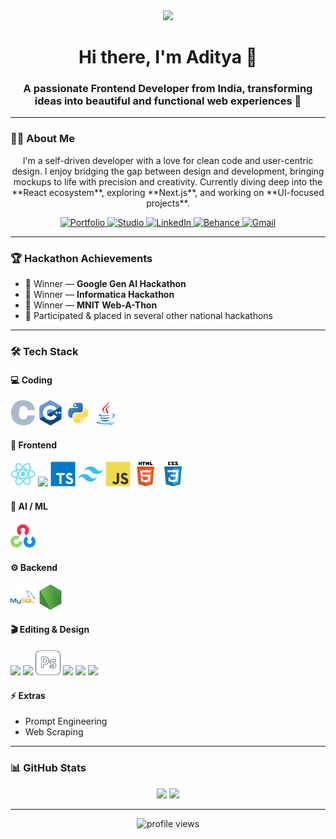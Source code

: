 <div align="center">
  <img src="https://media.giphy.com/media/hvRJCLFzcasrR4ia7z/giphy.gif" width="50"/>
  <h1>Hi there, I'm Aditya 👋</h1>
</div>

<h3 align="center">
  A passionate Frontend Developer from India, transforming ideas into 
  beautiful and functional web experiences 🚀
</h3>

---

### 👨‍💻 About Me
<p align="center">
  I'm a self-driven developer with a love for clean code and user-centric design.  
  I enjoy bridging the gap between design and development, bringing mockups to life 
  with precision and creativity.  
  Currently diving deep into the **React ecosystem**, exploring **Next.js**, and 
  working on **UI-focused projects**.
</p>

<div align="center">
  <a href="https://aditya-portfolio.com" target="_blank">
    <img src="https://img.shields.io/badge/🌐-Portfolio-2ea44f?style=for-the-badge" alt="Portfolio">
  </a>
  <a href="https://aditya-studio.com" target="_blank">
    <img src="https://img.shields.io/badge/🎨-Studio-8e44ad?style=for-the-badge" alt="Studio">
  </a>
  <a href="https://linkedin.com/in/aditya-k" target="_blank">
    <img src="https://img.shields.io/badge/LinkedIn-0077B5?style=for-the-badge&logo=linkedin&logoColor=white" alt="LinkedIn">
  </a>
  <a href="https://www.behance.net/adityask386" target="_blank">
    <img src="https://img.shields.io/badge/Behance-053eff?style=for-the-badge&logo=behance&logoColor=white" alt="Behance">
  </a>
  <a href="mailto:adi1423tya@gmail.com">
    <img src="https://img.shields.io/badge/Gmail-D14836?style=for-the-badge&logo=gmail&logoColor=white" alt="Gmail">
  </a>
</div>

---

### 🏆 Hackathon Achievements
- 🥇 Winner — **Google Gen AI Hackathon**
- 🥇 Winner — **Informatica Hackathon**
- 🥇 Winner — **MNIT Web-A-Thon**
- 🏅 Participated & placed in several other national hackathons

---

### 🛠️ Tech Stack

#### 💻 Coding
<p>
  <img src="https://raw.githubusercontent.com/devicons/devicon/master/icons/c/c-original.svg" width="40"/> 
  <img src="https://raw.githubusercontent.com/devicons/devicon/master/icons/cplusplus/cplusplus-original.svg" width="40"/> 
  <img src="https://raw.githubusercontent.com/devicons/devicon/master/icons/python/python-original.svg" width="40"/> 
  <img src="https://raw.githubusercontent.com/devicons/devicon/master/icons/java/java-original.svg" width="40"/> 
</p>

#### 🎨 Frontend
<p>
  <img src="https://raw.githubusercontent.com/devicons/devicon/master/icons/react/react-original.svg" width="40"/> 
  <img src="https://cdn.worldvectorlogo.com/logos/nextjs-2.svg" width="40"/> 
  <img src="https://raw.githubusercontent.com/devicons/devicon/master/icons/typescript/typescript-original.svg" width="40"/> 
  <img src="https://raw.githubusercontent.com/devicons/devicon/master/icons/tailwindcss/tailwindcss-original.svg" width="40"/> 
  <img src="https://raw.githubusercontent.com/devicons/devicon/master/icons/javascript/javascript-original.svg" width="40"/> 
  <img src="https://raw.githubusercontent.com/devicons/devicon/master/icons/html5/html5-original-wordmark.svg" width="40"/> 
  <img src="https://raw.githubusercontent.com/devicons/devicon/master/icons/css3/css3-original-wordmark.svg" width="40"/> 
</p>

#### 🤖 AI / ML
<p>
  <img src="https://raw.githubusercontent.com/devicons/devicon/master/icons/opencv/opencv-original.svg" width="40"/> 
</p>

#### ⚙️ Backend
<p>
  <img src="https://raw.githubusercontent.com/devicons/devicon/master/icons/mysql/mysql-original-wordmark.svg" width="40"/> 
  <img src="https://raw.githubusercontent.com/devicons/devicon/master/icons/nodejs/nodejs-original.svg" width="40"/> 
</p>

#### 🎬 Editing & Design
<p>
  <img src="https://www.vectorlogo.zone/logos/figma/figma-icon.svg" width="40"/> 
  <img src="https://www.vectorlogo.zone/logos/adobe_illustrator/adobe_illustrator-icon.svg" width="40"/> 
  <img src="https://raw.githubusercontent.com/devicons/devicon/master/icons/photoshop/photoshop-line.svg" width="40"/> 
  <img src="https://upload.wikimedia.org/wikipedia/commons/c/cb/Adobe_After_Effects_CC_icon.svg" width="40"/> 
  <img src="https://upload.wikimedia.org/wikipedia/commons/4/40/Adobe_Premiere_Pro_CC_icon.svg" width="40"/> 
  <img src="https://download.blender.org/branding/community/blender_community_badge_white.svg" width="40"/> 
</p>

#### ⚡ Extras
- Prompt Engineering
- Web Scraping

---

### 📊 GitHub Stats
<p align="center">
  <img src="https://github-readme-stats.vercel.app/api?username=adi0900&show_icons=true&theme=tokyonight&hide_border=true" height="180"/>
  <img src="https://github-readme-stats.vercel.app/api/top-langs?username=adi0900&layout=compact&theme=tokyonight&hide_border=true" height="180"/>
</p>

---

<p align="center">
  <img src="https://komarev.com/ghpvc/?username=adi0900&label=Profile%20Views&color=blue&style=flat-square" alt="profile views"/>
</p>
